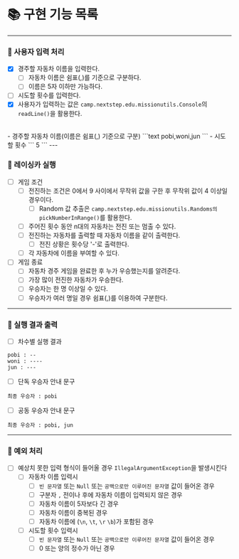 # 📚 구현 기능 목록

---

### 📌 사용자 입력 처리
- [x] 경주할 자동차 이름을 입력한다.
  - [ ] 자동차 이름은 쉼표(,)를 기준으로 구분하다.
  - [ ] 이름은 5자 이하만 가능하다.
- [ ] 시도할 횟수를 입력한다.
- [x] 사용자가 입력하는 값은 `camp.nextstep.edu.missionutils.Console`의 `readLine()`을 활용한다.   
<br>
- 경주할 자동차 이름(이름은 쉼표(,) 기준으로 구분)
```text
pobi,woni,jun
```
- 시도할 횟수
```
5
```
---

### 📌 레이싱카 실행
- [ ] 게임 조건 
    - [ ] 전진하는 조건은 0에서 9 사이에서 무작위 값을 구한 후 무작위 값이 4 이상일 경우이다.
      - [ ] Random 값 추출은 `camp.nextstep.edu.missionutils.Randoms의` `pickNumberInRange()`를 활용한다.
    - [ ] 주어진 횟수 동안 n대의 자동차는 전진 또는 멈출 수 있다.
    - [ ] 전진하는 자동차를 출력할 때 자동차 이름을 같이 출력한다.
      - [ ] 전진 상황은 횟수당 '-'로 출력한다.
    - [ ] 각 자동차에 이름을 부여할 수 있다.
    
- [ ] 게임 종료
    - [ ] 자동차 경주 게임을 완료한 후 누가 우승했는지를 알려준다.
    - [ ] 가장 많이 전진한 자동차가 우승한다.
    - [ ] 우승자는 한 명 이상일 수 있다.   
    - [ ] 우승자가 여러 명일 경우 쉼표(,)를 이용하여 구분한다.
---

### 📌 실행 결과 출력

- [ ] 차수별 실행 결과

```
pobi : --
woni : ----
jun : ---
```

- [ ] 단독 우승자 안내 문구

```
최종 우승자 : pobi
```

- [ ] 공동 우승자 안내 문구

```
최종 우승자 : pobi, jun
```

---

### 🚫 예외 처리
- [ ] 예상치 못한 입력 형식이 들어올 경우 ``IllegalArgumentException``을 발생시킨다
  - [ ] 자동차 이름 입력시  
    - [ ] `빈 문자열` 또는 `Null` 또는 `공백으로만 이루어진 문자열` 값이 들어온 경우  
    - [ ] 구분자 `,` 전이나 후에 자동차 이름이 입력되지 않은 경우 
    - [ ] 자동차 이름이 5자보다 긴 경우
    - [ ] 자동차 이름이 중복된 경우
    - [ ] 자동차 이름에 (`\n`, `\t`, `\r` `\b`)가 포함된 경우 
  - [ ] 시도할 횟수 입력시
    - [ ] `빈 문자열` 또는 `Null` 또는 `공백으로만 이루어진 문자열` 값이 들어온 경우
    - [ ] 0 또는 양의 정수가 아닌 경우 
